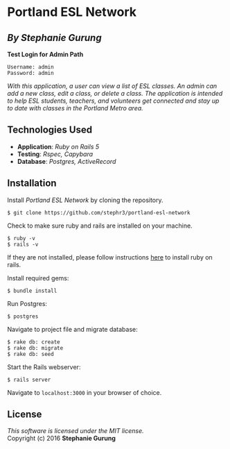 #  Portland ESL Network
## *By Stephanie Gurung*

**Test Login for Admin Path**
```
Username: admin
Password: admin
```
_With this application, a user can view a list of ESL classes. An admin can add a new class, edit a class, or delete a class. The application is intended to help ESL students, teachers, and volunteers get connected and stay up to date with classes in the Portland Metro area._

## Technologies Used

* **Application**: *Ruby on Rails 5*<br>
* **Testing**: *Rspec, Capybara*<br>
* **Database**: *Postgres, ActiveRecord*

Installation
------------

Install *Portland ESL Network* by cloning the repository.  
```
$ git clone https://github.com/stephr3/portland-esl-network
```

Check to make sure ruby and rails are installed on your machine.  
```
$ ruby -v
$ rails -v
```
If they are not installed, please follow instructions [here](http://guides.rubyonrails.org/getting_started.html#installing-rails) to install ruby on rails.

Install required gems:
```
$ bundle install
```

Run Postgres:
```
$ postgres
```

Navigate to project file and migrate database:
```
$ rake db: create
$ rake db: migrate
$ rake db: seed
```

Start the Rails webserver:
```
$ rails server
```

Navigate to `localhost:3000` in your browser of choice.

License
-------
_This software is licensed under the MIT license._<br>
Copyright (c) 2016 **Stephanie Gurung**
